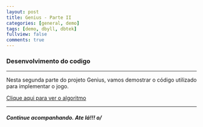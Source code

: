 ```yaml
---
layout: post
title: Genius - Parte II
categories: [general, demo]
tags: [demo, dbyll, dbtek]
fullview: false
comments: true
---
```

### **Desenvolvimento do codigo**
---
Nesta segunda parte do projeto Genius, vamos demostrar o código utilizado para implementar o jogo.

[Clique aqui para ver o algoritmo](https://docs.google.com/document/d/1fH8SGNU0AcbGZOMR8wjOs9F6Q5BZCRZt3DP762QWXzg/edit?usp=sharing)


---
#### **_Continue acompanhando. Ate lá!!! o/_**

